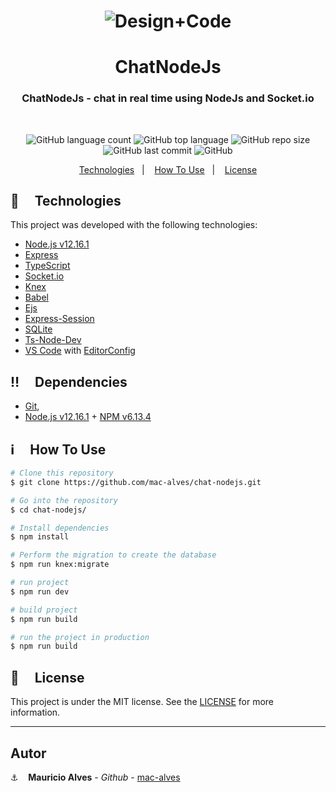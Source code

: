<h1 align="center">
  <img alt="Design+Code" src="https://res.cloudinary.com/dpf7e7tpc/image/upload/v1592875130/projetos/chatnode_sat1zi.gif" />
</h1>

<h1 align="center">
  ChatNodeJs
</h1>
<h3 align="center">ChatNodeJs - chat in real time using NodeJs and Socket.io</h3>
<br/>
<p align="center">

  <img alt="GitHub language count" src="https://img.shields.io/github/languages/count/mac-alves/chat-nodejs">

  <img alt="GitHub top language" src="https://img.shields.io/github/languages/top/mac-alves/chat-nodejs">

  <img alt="GitHub repo size" src="https://img.shields.io/github/repo-size/mac-alves/chat-nodejs">

  <img alt="GitHub last commit" src="https://img.shields.io/github/last-commit/mac-alves/chat-nodejs">

  <img alt="GitHub" src="https://img.shields.io/github/license/mac-alves/chat-nodejs">
</p>

<p align="center">
  <a href="#rocket-technologies">Technologies</a>&nbsp;&nbsp;&nbsp;|&nbsp;&nbsp;&nbsp;
  <a href="#information_source-how-to-use">How To Use</a>&nbsp;&nbsp;&nbsp;|&nbsp;&nbsp;&nbsp;
  <a href="#memo-license">License</a>
</p>

## :rocket: &nbsp;&nbsp;&nbsp; Technologies

This project was developed with the following technologies:


-  [Node.js v12.16.1][nodejs]
-  [Express](https://expressjs.com/pt-br/)
-  [TypeScript](https://www.typescriptlang.org/)
-  [Socket.io](https://socket.io/)
-  [Knex](http://knexjs.org/)
-  [Babel](https://babeljs.io/)
-  [Ejs](https://ejs.co/)
-  [Express-Session](https://github.com/expressjs/session)
-  [SQLite](https://www.sqlite.org/index.html)
-  [Ts-Node-Dev](https://github.com/whitecolor/ts-node-dev)
-  [VS Code][vc] with [EditorConfig][vceditconfig]

## :bangbang: &nbsp;&nbsp;&nbsp; Dependencies
- [Git](https://git-scm.com),
- [Node.js v12.16.1][nodejs] + [NPM v6.13.4][npm]

## :information_source: &nbsp;&nbsp;&nbsp; How To Use

```bash
# Clone this repository
$ git clone https://github.com/mac-alves/chat-nodejs.git

# Go into the repository
$ cd chat-nodejs/

# Install dependencies
$ npm install

# Perform the migration to create the database
$ npm run knex:migrate 

# run project
$ npm run dev

# build project
$ npm run build

# run the project in production
$ npm run build
```

## :memo: &nbsp;&nbsp;&nbsp; License
This project is under the MIT license. See the [LICENSE](https://github.com/mac-alves/chat-nodejs/blob/master/LICENSE) for more information.

---

## Autor

:anchor: &nbsp;&nbsp; **Mauricio Alves** - *Github* - [mac-alves](https://github.com/mac-alves)


[nodejs]: https://nodejs.org/
[npm]: https://www.npmjs.com/
[vc]: https://code.visualstudio.com/
[vceditconfig]: https://marketplace.visualstudio.com/items?itemName=EditorConfig.EditorConfig
[vceslint]: https://marketplace.visualstudio.com/items?itemName=dbaeumer.vscode-eslint
